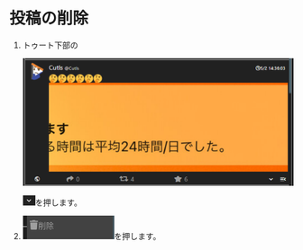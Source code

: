 # 投稿の削除

1. トゥート下部の  

   ![toottl14](https://raw.githubusercontent.com/cutls/TheDeskDocs/master/media/toottl14.png)  

   ![toottl15](https://raw.githubusercontent.com/cutls/TheDeskDocs/master/media/toottl15.png)を押します。

2. ![toottl17](https://raw.githubusercontent.com/cutls/TheDeskDocs/master/media/toottl17.png)を押します。

